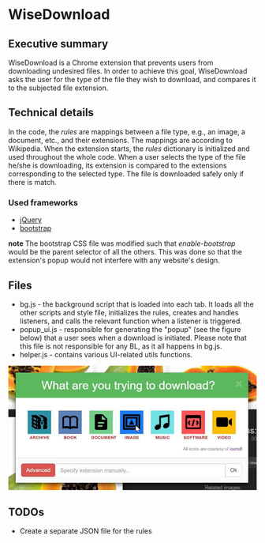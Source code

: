 # WiseDownload

## Executive summary
WiseDownload is a Chrome extension that prevents users from downloading undesired files. In order to achieve this goal, WiseDownload asks the user for the type of the file they wish to download, and compares it to the subjected file extension.

## Technical details
In the code, the *rules* are mappings between a file type, e.g., an image, a document, etc., and their extensions. The mappings are according to Wikipedia. When the extension starts, the *rules* dictionary is initialized and used throughout the whole code.
When a user selects the type of the file he/she is downloading, its extension is compared to the extensions corresponding to the selected type. The file is downloaded safely only if there is match.

### Used frameworks
 * [jQuery](https://jquery.com/)
 * [bootstrap](http://getbootstrap.com/)

**note** The bootstrap CSS file was modified such that *enable-bootstrap* would be the parent selector of all the others. This was done so that the extension's popup would not interfere with any website's design.

## Files
 * bg.js - the background script that is loaded into each tab. It loads all the other scripts and style file, initializes the rules, creates and handles listeners, and calls the relevant function when a listener is triggered.
 * popup_ui.js - responsible for generating the "popup" (see the figure below) that a user sees when a download is initiated. Please note that this file is not responsible for any BL, as it all happens in bg.js. 
 * helper.js - contains various UI-related utils functions.

![The user is queried regarding the type of the file he/she is downloading](/demo_img.jpg?raw=true "The user is queried regarding the type of the file he/she is downloading")

## TODOs
 * Create a separate JSON file for the rules
